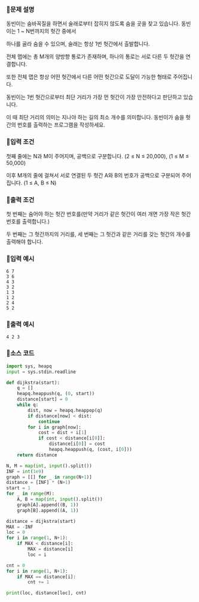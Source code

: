 ### 📌문제 설명

동빈이는 숨바꼭질을 하면서 술래로부터 잡히지 않도록 숨을 곳을 찾고 있습니다. 동빈이는 1 ~ N번까지의 헛간 중에서

하나를 골라 숨을 수 있으며, 술래는 항상 1번 헛간에서 출발합니다. 

전체 맵에는 총 M개의 양방향 통로가 존재하며, 하나의 통로는 서로 다른 두 헛간을 연결합니다. 

또한 전체 맵은 항상 어떤 헛간에서 다른 어떤 헛간으로 도달이 가능한 형태로 주어집니다.

동빈이는 1번 헛간으로부터 최단 거리가 가장 먼 헛간이 가장 안전하다고 판단하고 있습니다. 

이 때 최단 거리의 의미는 지나야 하는 길의 최소 개수를 의미합니다. 동빈이가 숨을 헛간의 번호를 출력하는 프로그램을 작성하세요.

### 📌입력 조건

첫째 줄에는 N과 M이 주어지며, 공백으로 구분합니다. (2 ≤ N ≤ 20,000), (1 ≤ M ≤ 50,000)

이후 M개의 줄에 걸쳐서 서로 연결된 두 헛간 A와 B의 번호가 공백으로 구분되어 주어집니다. (1 ≤ A, B ≤ N)

### 📌출력 조건

첫 번째는 숨어야 하는 헛간 번호를(만약 거리가 같은 헛간이 여러 개면 가장 작은 헛간 번호를 출력합니다.)

두 번째는 그 헛간까지의 거리를, 세 번째는 그 헛간과 같은 거리를 갖는 헛간의 개수를 출력해야 합니다.

### 📌입력 예시

```
6 7
3 6
4 3
3 2
1 3
1 2
2 4
5 2
```

### 📌출력 예시

```
4 2 3
```

### 📌소스 코드

```python
import sys, heapq
input = sys.stdin.readline

def dijkstra(start):
    q = []
    heapq.heappush(q, (0, start))
    distance[start] = 0
    while q:
        dist, now = heapq.heappop(q)
        if distance[now] < dist:
            continue
        for i in graph[now]:
            cost = dist + i[1]
            if cost < distance[i[0]]:
                distance[i[0]] = cost
                heapq.heappush(q, (cost, i[0]))
    return distance

N, M = map(int, input().split())
INF = int(1e9)
graph = [[] for _ in range(N+1)]
distance = [INF] * (N+1)
start = 1
for _ in range(M):
    A, B = map(int, input().split())
    graph[A].append((B, 1))
    graph[B].append((A, 1))

distance = dijkstra(start)
MAX = -INF
loc = 0
for i in range(1, N+1):
    if MAX < distance[i]:
        MAX = distance[i]
        loc = i

cnt = 0
for i in range(1, N+1):
    if MAX == distance[i]:
        cnt += 1

print(loc, distance[loc], cnt)
```
